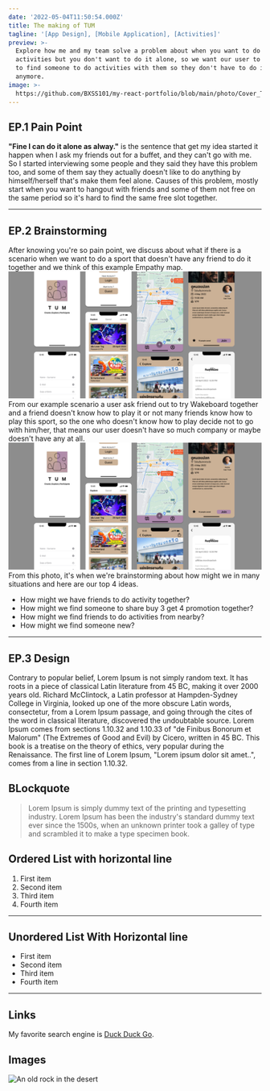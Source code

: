 ```yaml
---
date: '2022-05-04T11:50:54.000Z'
title: The making of TUM
tagline: '[App Design], [Mobile Application], [Activities]'
preview: >-
  Explore how me and my team solve a problem about when you want to do some
  activities but you don't want to do it alone, so we want our user to be able
  to find someone to do activities with them so they don't have to do it alone
  anymore.
image: >-
  https://github.com/BXSS101/my-react-portfolio/blob/main/photo/Cover_TUM.png?raw=true
---
```


## EP.1 Pain Point

**"Fine I can do it alone as alway."** is the sentence that get my idea started it happen when I ask my friends out for a buffet, and they can't go with me. So I started interviewing some people and they said they have this problem too, and some of them say they actually doesn't like to do anything by himself/herself that's make them feel alone. Causes of this problem, mostly start when you want to hangout with friends and some of them not free on the same period so it's hard to find the same free slot together.

---

## EP.2 Brainstorming

After knowing you're so pain point, we discuss about what if there is a scenario when we want to do a sport that doesn't have any friend to do it together and we think of this example Empathy map.
![TUM Empathy Map](https://github.com/BXSS101/my-react-portfolio/blob/main/photo/Cover_TUM.png?raw=true)
From our example scenario a user ask friend out to try Wakeboard together and a friend doesn't know how to play it or not many friends know how to play this sport, so the one who doesn't know how to play decide not to go with him/her, that means our user doesn't have so much company or maybe doesn't have any at all.
![TUM HMW](https://github.com/BXSS101/my-react-portfolio/blob/main/photo/Cover_TUM.png?raw=true)
From this photo, it's when we're brainstorming about how might we in many situations and here are our top 4 ideas.
- How might we have friends to do activity together?
- How might we find someone to share buy 3 get 4 promotion together?
- How might we find friends to do activities from nearby?
- How might we find someone new?

---

## EP.3 Design

Contrary to popular belief, Lorem Ipsum is not simply random text. It has roots in a piece of classical Latin literature from 45 BC, making it over 2000 years old. Richard McClintock, a Latin professor at Hampden-Sydney College in Virginia, looked up one of the more obscure Latin words, consectetur, from a Lorem Ipsum passage, and going through the cites of the word in classical literature, discovered the undoubtable source. Lorem Ipsum comes from sections 1.10.32 and 1.10.33 of "de Finibus Bonorum et Malorum" (The Extremes of Good and Evil) by Cicero, written in 45 BC. This book is a treatise on the theory of ethics, very popular during the Renaissance. The first line of Lorem Ipsum, "Lorem ipsum dolor sit amet..", comes from a line in section 1.10.32.


## BLockquote

> Lorem Ipsum is simply dummy text of the printing and typesetting industry. Lorem Ipsum has been the industry's standard dummy text ever since the 1500s, when an unknown printer took a galley of type and scrambled it to make a type specimen book.

## Ordered List with horizontal line

1. First item
2. Second item
3. Third item
4. Fourth item

---

## Unordered List With Horizontal line

- First item
- Second item
- Third item
- Fourth item

---

## Links

My favorite search engine is [Duck Duck Go](https://duckduckgo.com).

## Images

![An old rock in the desert](https://images.unsplash.com/photo-1654475677192-2d869348bb4c?ixlib=rb-1.2.1&ixid=MnwxMjA3fDB8MHxwaG90by1wYWdlfHx8fGVufDB8fHx8&auto=format&fit=crop&w=1170&q=80)
